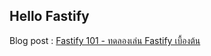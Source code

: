Hello Fastify
---

Blog post : [Fastify 101 - ทดลองเล่น Fastify เบื้องต้น](https://devahoy.com/blog/fastify-101)
